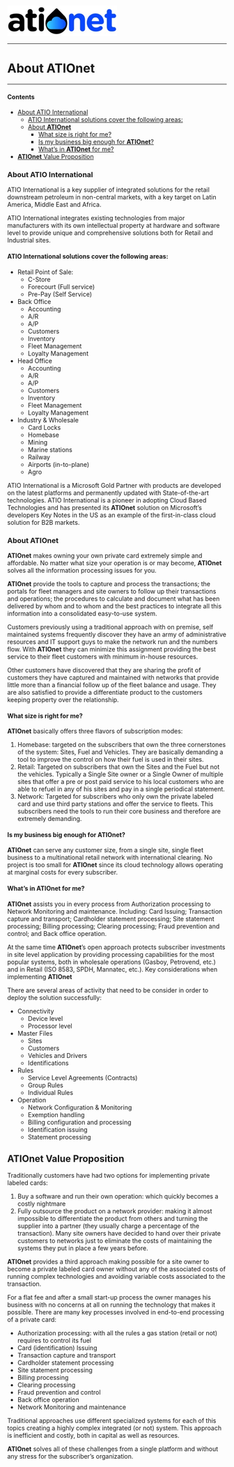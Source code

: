 ![ationetlogo](/Content/Images/ATIOnetLogo_250x70.png) 

***

# About **ATIOnet**
***


#### Contents

- [About ATIO International](#about-atio-international)
	- [ATIO International solutions cover the following areas:](#atio-international-solutions-cover-the-following-areas)
	- [About **ATIOnet**](#about-ationet)
		- [What size is right for me?](#what-size-is-right-for-me)
		- [Is my business big enough for **ATIOnet**?](#is-my-business-big-enough-for-ationet)
		- [What’s in **ATIOnet** for me?](#whats-in-ationet-for-me)
- [**ATIOnet** Value Proposition](#ationet-value-proposition)



<!-- Optional Terms & Definition section -->

<!-- Content starts here -->
### About ATIO International

ATIO International is a key supplier of integrated solutions for the retail downstream petroleum in non-central markets, with a key target on Latin America, Middle East and Africa.

ATIO International integrates existing technologies from major manufacturers with its own intellectual property at hardware and software level to provide unique and comprehensive solutions both for Retail and Industrial sites.

#### ATIO International solutions cover the following areas:

- Retail Point of Sale:
	- C-Store
	- Forecourt (Full service)
	- Pre-Pay (Self Service)
- Back Office
	- Accounting
	- A/R
	- A/P
	- Customers
	- Inventory
	- Fleet Management
	- Loyalty Management
- Head Office
	- Accounting
	- A/R
	- A/P
	- Customers
	- Inventory
	- Fleet Management
	- Loyalty Management
- Industry & Wholesale
	- Card Locks
	- Homebase
	- Mining
	- Marine stations
	- Railway
	- Airports (in-to-plane)
	- Agro

ATIO International is a Microsoft Gold Partner with products are developed on the latest platforms and permanently updated with State-of-the-art technologies. 
ATIO International is a pioneer in adopting Cloud Based Technologies and has presented its **ATIOnet** solution on Microsoft’s developers Key Notes in the US as an example of the first-in-class cloud solution for B2B markets.

### About **ATIOnet**
**ATIOnet** makes owning your own private card extremely simple and affordable. No matter what size your operation is or may become, **ATIOnet** solves all the information processing issues for you.

**ATIOnet** provide the tools to capture and process the transactions; the portals for fleet managers and site owners to follow up their transactions and operations; the procedures to calculate and document what has been delivered by whom and to whom and the best practices to integrate all this information into a consolidated easy-to-use system.

Customers previously using a traditional approach with on premise, self maintained systems frequently discover they have an army of administrative resources and IT support guys to make the network run and the numbers flow. With **ATIOnet** they can minimize this assignment providing the best service to their fleet customers with minimum in-house resources.

Other customers have discovered that they are sharing the profit of customers they have captured and maintained with networks that provide little more than a financial follow up of the fleet balance and usage. They are also satisfied to provide a differentiate product to the customers keeping property over the relationship.

#### What size is right for me?

**ATIOnet** basically offers three flavors of subscription modes:
1. Homebase: targeted on the subscribers that own the three cornerstones of the system: Sites, Fuel and Vehicles. They are basically demanding a tool to improve the control on how their fuel is used in their sites.
2. Retail: Targeted on subscribers that own the Sites and the Fuel but not the vehicles. Typically a Single Site owner or a Single Owner of multiple sites that offer a pre or post paid service to his local customers who are able to refuel in any of his sites and pay in a single periodical statement.
3. Network: Targeted for subscribers who only own the private labeled card and use third party stations and offer the service to fleets. This subscribers need the tools to run their core business and therefore are extremely demanding.

#### Is my business big enough for **ATIOnet**?	

**ATIOnet** can serve any customer size, from a single site, single fleet business to a multinational retail network with international clearing. No project is too small for **ATIOnet** since its cloud technology allows operating at marginal costs for every subscriber.	

#### What’s in **ATIOnet** for me?

**ATIOnet** assists you in every process from Authorization processing to Network Monitoring and maintenance. Including: Card Issuing; Transaction capture and transport; Cardholder statement processing; Site statement processing; Billing processing; Clearing processing; Fraud prevention and control; and Back office operation.

At the same time **ATIOnet**’s open approach protects subscriber investments in site level application by providing processing capabilities for the most popular systems, both in wholesale operations (Gasboy, Petrovend, etc.) and in Retail (ISO 8583, SPDH, Mannatec, etc.).
Key considerations when implementing **ATIOnet**

There are several areas of activity that need to be consider in order to deploy the solution successfully:

- Connectivity
	- Device level
	- Processor level
- Master Files
	- Sites
	- Customers
	- Vehicles and Drivers
	- Identifications
- Rules
	- Service Level Agreements (Contracts)
	- Group Rules
	- Individual Rules
- Operation
	- Network Configuration & Monitoring
	- Exemption handling
	- Billing configuration and processing
	- Identification issuing
	- Statement processing

## **ATIOnet** Value Proposition	

Traditionally customers have had two options for implementing private labeled cards: 

1. Buy a software and run their own operation: which quickly becomes a costly nightmare
2. Fully outsource the product on a network provider: making it almost impossible to differentiate the product from others and turning the supplier into a partner (they usually charge a percentage of the transaction).
Many site owners have decided to hand over their private customers to networks just to eliminate the costs of maintaining the systems they put in place a few years before.

**ATIOnet** provides a third approach making possible for a site owner to become a private labeled card owner without any of the associated costs of running complex technologies and avoiding variable costs associated to the transaction. 

For a flat fee and after a small start-up process the owner manages his business with no concerns at all on running the technology that makes it possible.
There are many key processes involved in end-to-end processing of a private card:

- Authorization processing: with all the rules a gas station (retail or not) requires to control its fuel
- Card (identification) Issuing
- Transaction capture and transport
- Cardholder statement processing
- Site statement processing
- Billing processing
- Clearing processing
- Fraud prevention and control
- Back office operation
- Network Monitoring and maintenance

Traditional approaches use different specialized systems for each of this topics creating a highly complex integrated (or not) system. This approach is inefficient and costly, both in capital as well as resources.

**ATIOnet** solves all of these challenges from a single platform and without any stress for the subscriber’s organization.


